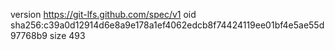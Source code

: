 version https://git-lfs.github.com/spec/v1
oid sha256:c39a0d12914d6e8a9e178a1ef4062edcb8f74424119ee01bf4e5ae55d97768b9
size 493
